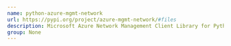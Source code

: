 ```yaml
---
name: python-azure-mgmt-network
url: https://pypi.org/project/azure-mgmt-network/#files
description: Microsoft Azure Network Management Client Library for Python.
group: None
---
```

